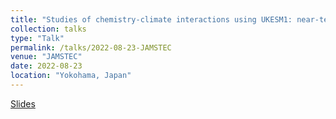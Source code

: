```yaml
---
title: "Studies of chemistry-climate interactions using UKESM1: near-term climate forcers of the recent past and near future"
collection: talks
type: "Talk"
permalink: /talks/2022-08-23-JAMSTEC
venue: "JAMSTEC"
date: 2022-08-23
location: "Yokohama, Japan"
---
```


[Slides](https://paultgriffiths.github.io/files/2022-08-23_JAMSTEC_reduced.pdf)


